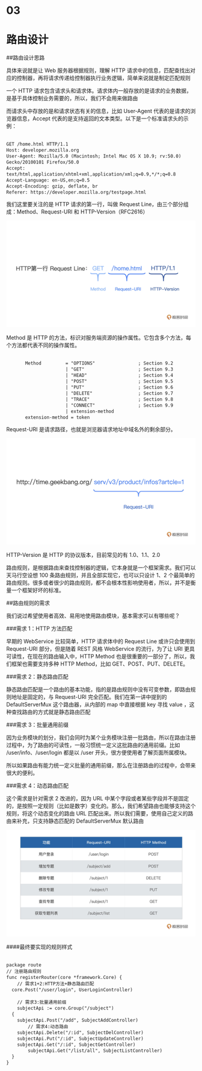 # 03

# 路由设计

##路由设计思路

具体来说就是让 Web 服务器根据规则，理解 HTTP 请求中的信息，匹配查找出对应的控制器，再将请求传递给控制器执行业务逻辑，简单来说就是制定匹配规则

一个 HTTP 请求包含请求头和请求体。请求体内一般存放的是请求的业务数据，是基于具体控制业务需要的，所以，我们不会用来做路由

而请求头中存放的是和请求状态有关的信息，比如 User-Agent 代表的是请求的浏览器信息，Accept 代表的是支持返回的文本类型。以下是一个标准请求头的示例：

```

GET /home.html HTTP/1.1
Host: developer.mozilla.org
User-Agent: Mozilla/5.0 (Macintosh; Intel Mac OS X 10.9; rv:50.0) Gecko/20100101 Firefox/50.0
Accept: text/html,application/xhtml+xml,application/xml;q=0.9,*/*;q=0.8 
Accept-Language: en-US,en;q=0.5
Accept-Encoding: gzip, deflate, br
Referer: https://developer.mozilla.org/testpage.html
```

我们这里要关注的是 HTTP 请求的第一行，叫做 Request Line，由三个部分组成：Method、Request-URI 和 HTTP-Version（RFC2616）

![img.png](img.png)

Method 是 HTTP 的方法，标识对服务端资源的操作属性。它包含多个方法，每个方法都代表不同的操作属性。

```

       Method         = "OPTIONS"                ; Section 9.2
                      | "GET"                    ; Section 9.3
                      | "HEAD"                   ; Section 9.4
                      | "POST"                   ; Section 9.5
                      | "PUT"                    ; Section 9.6
                      | "DELETE"                 ; Section 9.7
                      | "TRACE"                  ; Section 9.8
                      | "CONNECT"                ; Section 9.9
                      | extension-method
       extension-method = token
```

Request-URI 是请求路径，也就是浏览器请求地址中域名外的剩余部分。

![img_1.png](img_1.png)

HTTP-Version 是 HTTP 的协议版本，目前常见的有 1.0、1.1、2.0

路由规则，是根据路由来查找控制器的逻辑，它本身就是一个框架需求。我们可以天马行空设想 100 条路由规则，并且全部实现它，也可以只设计 1、2 个最简单的路由规则。很多或者很少的路由规则，都不会根本性影响使用者，所以，并不是衡量一个框架好坏的标准。

##路由规则的需求

我们说过希望使用者高效、易用地使用路由模块，基本需求可以有哪些呢？

###需求 1：HTTP 方法匹配

早期的 WebService 比较简单，HTTP 请求体中的 Request Line 或许只会使用到 Request-URI 部分，但是随着 REST 风格 WebService 的流行，为了让 URI 更具可读性，在现在的路由输入中，HTTP Method 也是很重要的一部分了，所以，我们框架也需要支持多种 HTTP Method，比如 GET、POST、PUT、DELETE。

###需求 2：静态路由匹配

静态路由匹配是一个路由的基本功能，指的是路由规则中没有可变参数，即路由规则地址是固定的，与 Request-URI 完全匹配。我们在第一讲中提到的 DefaultServerMux 这个路由器，从内部的 map 中直接根据 key 寻找 value ，这种查找路由的方式就是静态路由匹配

###需求 3：批量通用前缀

因为业务模块的划分，我们会同时为某个业务模块注册一批路由，所以在路由注册过程中，为了路由的可读性，一般习惯统一定义这批路由的通用前缀。比如 /user/info、/user/login 都是以 /user 开头，很方便使用者了解页面所属模块。

所以如果路由有能力统一定义批量的通用前缀，那么在注册路由的过程中，会带来很大的便利。

###需求 4：动态路由匹配

这个需求是针对需求 2 改进的，因为 URL 中某个字段或者某些字段并不是固定的，是按照一定规则（比如是数字）变化的。那么，我们希望路由也能够支持这个规则，将这个动态变化的路由 URL 匹配出来。所以我们需要，使用自己定义的路由来补充，只支持静态匹配的 DefaultServerMux 默认路由

![img_2.png](img_2.png)


####最终要实现的规则样式
```golang

package route
// 注册路由规则
func registerRouter(core *framework.Core) {
    // 需求1+2:HTTP方法+静态路由匹配
  core.Post("/user/login", UserLoginController)
    
    // 需求3:批量通用前缀
    subjectApi := core.Group("/subject")
  {
    subjectApi.Post("/add", SubjectAddController)
        // 需求4:动态路由
    subjectApi.Delete("/:id", SubjectDelController)
    subjectApi.Put("/:id", SubjectUpdateController)
    subjectApi.Get("/:id", SubjectGetController)
        subjectApi.Get("/list/all", SubjectListController)
  }  
}
```
